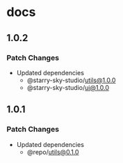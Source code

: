 # docs

## 1.0.2

### Patch Changes

- Updated dependencies
  - @starry-sky-studio/utils@1.0.0
  - @starry-sky-studio/ui@1.0.0

## 1.0.1

### Patch Changes

- Updated dependencies
  - @repo/utils@0.1.0

